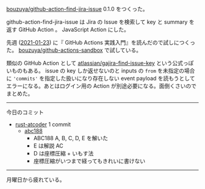[bouzuya/github-action-find-jira-issue][] 0.1.0 をつくった。

github-action-find-jira-issue は Jira の Issue を検索して key と summary を返す GitHub Action 。 JavaScript Action にした。

先週 ([2021-01-23][]) に『 GitHub Actions 実践入門』を読んだので試しにつくった。 [bouzuya/github-actions-sandbox][] で試している。

類似の GitHub Action として [atlassian/gajira-find-issue-key][] という公式っぽいものもある。 issue の key しか返せないのと inputs の `from` を未指定の場合に `'commits'` を指定した扱いになり存在しない event payload を読もうとしてエラーになる。あとはログイン用の Action が別途必要になる。面倒くさいのでまとめた。

---

今日のコミット

- [rust-atcoder](https://github.com/bouzuya/rust-atcoder) 1 commit
  - [abc188](https://github.com/bouzuya/rust-atcoder/commit/16c077d1230de1b9f80e6dd07a3a06cefd7ce629)
    - ABC188 A, B, C, D, E を解いた
    - E は解説 AC
    - D は座標圧縮 + いもす法
    - 座標圧縮がいつまで経ってもきれいに書けない

---

月曜日から疲れている。

[2021-01-23]: https://blog.bouzuya.net/2021/01/23/
[atlassian/gajira-find-issue-key]: https://github.com/atlassian/gajira-find-issue-key
[bouzuya/github-action-find-jira-issue]: https://github.com/bouzuya/github-action-find-jira-issue
[bouzuya/github-actions-sandbox]: https://github.com/bouzuya/github-actions-sandbox
